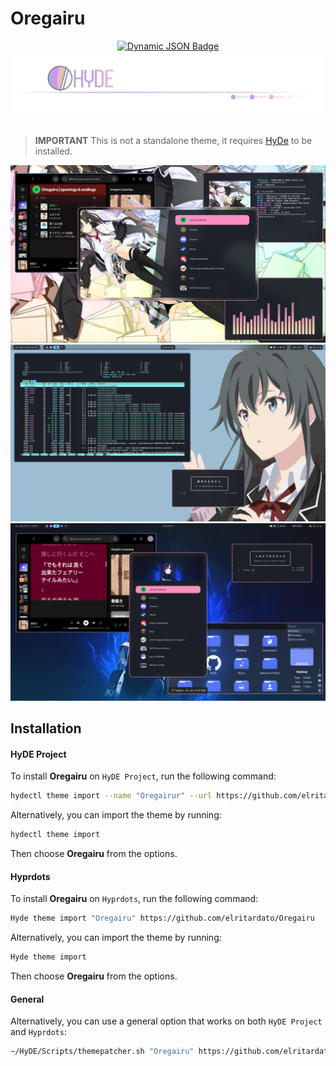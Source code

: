 # Oregairu

<div align="center">
    <a href="https://discord.gg/AYbJ9MJez7">
        <img alt="Dynamic JSON Badge" src="https://img.shields.io/badge/dynamic/json?url=https%3A%2F%2Fdiscordapp.com%2Fapi%2Finvites%2FmT5YqjaJFh%3Fwith_counts%3Dtrue&query=%24.approximate_member_count&suffix=%20members&style=for-the-badge&logo=discord&logoSize=auto&label=The%20HyDe%20Project&labelColor=ebbcba&color=c79bf0">    
    </a>
</div>
<div align="center"><img src="https://raw.githubusercontent.com/prasanthrangan/hyprdots/main/Source/assets/hyde_banner.png"><br><br></div>

> **IMPORTANT**
> This is not a standalone theme, it requires [HyDe](https://github.com/Hyde-project/hyde) to be installed.

![t1](./screenshots/1.png)
![t2](./screenshots/2.png)
![t3](./screenshots/3.png)

## Installation

#### HyDE Project

To install **Oregairu** on `HyDE Project`, run the following command:
```sh
hydectl theme import --name "Oregairur" --url https://github.com/elritardato/Oregairu
```

Alternatively, you can import the theme by running:
```sh
hydectl theme import
```

Then choose **Oregairu** from the options.

#### Hyprdots

To install **Oregairu** on `Hyprdots`, run the following command:
```sh
Hyde theme import "Oregairu" https://github.com/elritardato/Oregairu
```

Alternatively, you can import the theme by running:
```sh
Hyde theme import
```

Then choose **Oregairu** from the options.

#### General

Alternatively, you can use a general option that works on both `HyDE Project` and `Hyprdots`:
```sh
~/HyDE/Scripts/themepatcher.sh "Oregairu" https://github.com/elritardato/Oregairu
```

